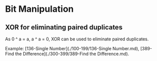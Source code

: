 # Bit Manipulation

## XOR for eliminating paired duplicates

As 0 ^ a = a, a ^ a = 0, XOR can be used to eliminate paired duplicates.

Example: [136-Single Number](./100-199/136-Single Number.md), [389-Find the Difference](./300-399/389-Find the Difference.md).
